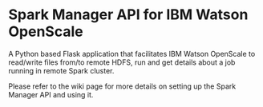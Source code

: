 # Spark Manager API for IBM Watson OpenScale
A Python based Flask application that facilitates IBM Watson OpenScale to read/write files from/to remote HDFS, run and get details about a job running in remote Spark cluster.

Please refer to the wiki page for more details on setting up the Spark Manager API and using it.
